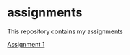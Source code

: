 # assignments
This repository contains my assignments


[Assignment 1](https://github.com/Vinaysital/assignments/blob/master/Assignment_week_2%20Vinay%20Sital.ipynb)
